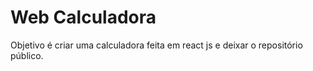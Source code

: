 # Web Calculadora
Objetivo é criar uma calculadora feita em react js e deixar o repositório público.
